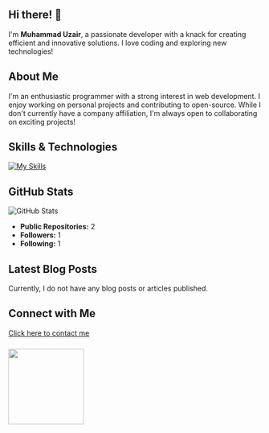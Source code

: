 ## Hi there! 👋

I'm **Muhammad Uzair**, a passionate developer with a knack for creating efficient and innovative solutions. I love coding and exploring new technologies!

## About Me

I'm an enthusiastic programmer with a strong interest in  web development. I enjoy working on personal projects and contributing to open-source. While I don't currently have a company affiliation, I'm always open to collaborating on exciting projects!

## Skills & Technologies

[![My Skills](https://skillicons.dev/icons?i=html,css,git,github,nextjs,js,react&perline=8)](https://skillicons.dev)

## GitHub Stats
![GitHub Stats](https://github-readme-stats.vercel.app/api?username=Uzair2583&show_icons=true&theme=radical)

- **Public Repositories:** 2
- **Followers:** 1
- **Following:** 1

## Latest Blog Posts

Currently, I do not have any blog posts or articles published.

## Connect with Me

<a href="progre06@gmail.com" target="_blank" rel="noopener noreferrer"><Icon /> Click here to contact me</a>
###

<img align="left" height="150" src="https://media1.tenor.com/m/KMFQut1j8KwAAAAd/scaler-create-impact.gif"  />

###

